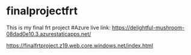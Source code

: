 # finalprojectfrt
This is my final frt project 
#Azure live link: https://delightful-mushroom-08dad0e10.3.azurestaticapps.net/

https://finalfrtproject.z19.web.core.windows.net/index.html
